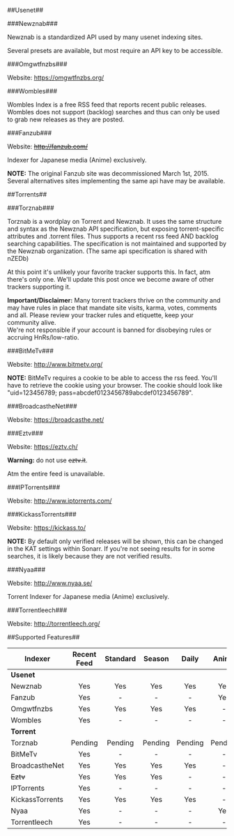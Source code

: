 ##Usenet##

###Newznab###

Newznab is a standardized API used by many usenet indexing sites.

Several presets are available, but most require an API key to be accessible.

###Omgwtfnzbs###

Website: https://omgwtfnzbs.org/  

###Wombles###

Wombles Index is a free RSS feed that reports recent public releases. Wombles does not support (backlog) searches and thus can only be used to grab new releases as they are posted.

###Fanzub###

Website: <s>http://fanzub.com/</s>

Indexer for Japanese media (Anime) exclusively.

**NOTE:** The original Fanzub site was decommissioned March 1st, 2015. Several alternatives sites implementing the same api have may be available.

##Torrents##

###Torznab###

Torznab is a wordplay on Torrent and Newznab. It uses the same structure and syntax as the Newznab API specification, but exposing torrent-specific attributes and .torrent files. Thus supports a recent rss feed AND backlog searching capabilities. The specification is not maintained and supported by the Newznab organization.
(The same api specification is shared with nZEDb)

At this point it's unlikely your favorite tracker supports this. In fact, atm there's only one. We'll update this post once we become aware of other trackers supporting it.

**Important/Disclaimer:** Many torrent trackers thrive on the community and may have rules in place that mandate site visits, karma, votes, comments and all. Please review your tracker rules and etiquette, keep your community alive.  
We're not responsible if your account is banned for disobeying rules or accruing HnRs/low-ratio.

###BitMeTv###

Website: http://www.bitmetv.org/

**NOTE:** BitMeTv requires a cookie to be able to access the rss feed. You'll have to retrieve the cookie using your browser.
The cookie should look like "uid=123456789; pass=abcdef0123456789abcdef0123456789".

###BroadcastheNet###

Website: https://broadcasthe.net/

###Eztv###

Website: https://eztv.ch/

**Warning:** do not use <s>eztv.it</s>.

Atm the entire feed is unavailable.

###IPTorrents###

Website: http://www.iptorrents.com/

###KickassTorrents###

Website: https://kickass.to/

**NOTE:** By default only verified releases will be shown, this can be changed in the KAT settings within Sonarr. If you're not seeing results for in some searches, it is likely because they are not verified results.

###Nyaa###

Website: http://www.nyaa.se/

Torrent Indexer for Japanese media (Anime) exclusively.

###Torrentleech###

Website: http://torrentleech.org/

##Supported Features##

| Indexer         | Recent Feed | Standard | Season |  Daily  | Anime | Specials |
|-----------------|:-----------:|:--------:|:------:|:-------:|:-----:|:--------:|
| **Usenet**      |             |          |        |         |       |          |
| Newznab         |     Yes     |    Yes   |   Yes  |   Yes   |  Yes  |   Basic  |
| Fanzub          |     Yes     |     -    |    -   |    -    |  Yes  |     -    |
| Omgwtfnzbs      |     Yes     |    Yes   |   Yes  |   Yes   |   -   |   Basic  |
| Wombles         |     Yes     |     -    |    -   |    -    |   -   |     -    |
| **Torrent**     |             |          |        |         |       |          |
| Torznab         |   Pending   | Pending  | Pending| Pending |Pending|  Pending |
| BitMeTv         |     Yes     |     -    |    -   |    -    |   -   |     -    |
| BroadcastheNet  |     Yes     |    Yes   |   Yes  |   Yes   |   -   |     -    |
| <s>Eztv</s>     |     Yes     |    Yes   |   Yes  |    -    |   -   |     -    |
| IPTorrents      |     Yes     |     -    |    -   |    -    |   -   |     -    |
| KickassTorrents |     Yes     |    Yes   |   Yes  |   Yes   |   -   |   Basic  |
| Nyaa            |     Yes     |     -    |    -   |    -    |  Yes  |   Basic  |
| Torrentleech    |     Yes     |     -    |    -   |    -    |   -   |     -    |